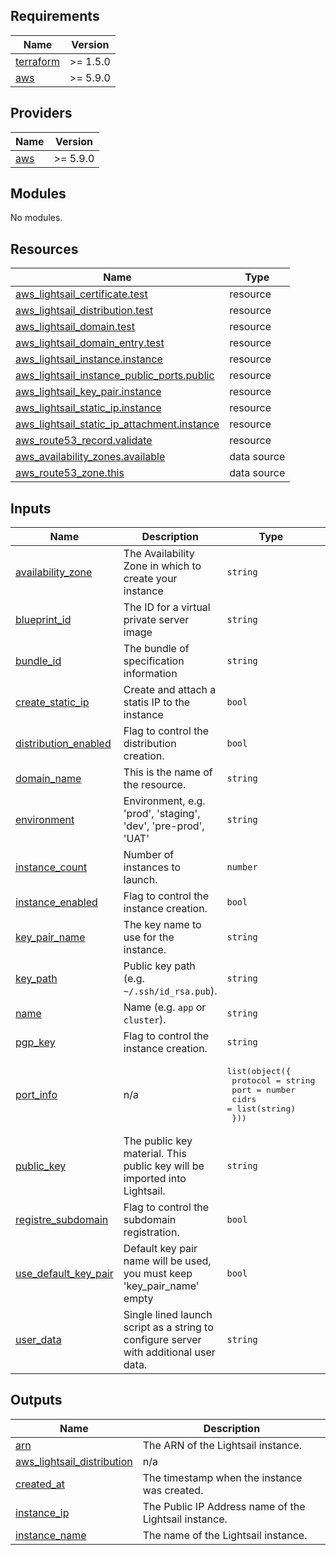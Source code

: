 ## Requirements

| Name | Version |
|------|---------|
| <a name="requirement_terraform"></a> [terraform](#requirement\_terraform) | >= 1.5.0 |
| <a name="requirement_aws"></a> [aws](#requirement\_aws) | >= 5.9.0 |

## Providers

| Name | Version |
|------|---------|
| <a name="provider_aws"></a> [aws](#provider\_aws) | >= 5.9.0 |

## Modules

No modules.

## Resources

| Name | Type |
|------|------|
| [aws_lightsail_certificate.test](https://registry.terraform.io/providers/hashicorp/aws/latest/docs/resources/lightsail_certificate) | resource |
| [aws_lightsail_distribution.test](https://registry.terraform.io/providers/hashicorp/aws/latest/docs/resources/lightsail_distribution) | resource |
| [aws_lightsail_domain.test](https://registry.terraform.io/providers/hashicorp/aws/latest/docs/resources/lightsail_domain) | resource |
| [aws_lightsail_domain_entry.test](https://registry.terraform.io/providers/hashicorp/aws/latest/docs/resources/lightsail_domain_entry) | resource |
| [aws_lightsail_instance.instance](https://registry.terraform.io/providers/hashicorp/aws/latest/docs/resources/lightsail_instance) | resource |
| [aws_lightsail_instance_public_ports.public](https://registry.terraform.io/providers/hashicorp/aws/latest/docs/resources/lightsail_instance_public_ports) | resource |
| [aws_lightsail_key_pair.instance](https://registry.terraform.io/providers/hashicorp/aws/latest/docs/resources/lightsail_key_pair) | resource |
| [aws_lightsail_static_ip.instance](https://registry.terraform.io/providers/hashicorp/aws/latest/docs/resources/lightsail_static_ip) | resource |
| [aws_lightsail_static_ip_attachment.instance](https://registry.terraform.io/providers/hashicorp/aws/latest/docs/resources/lightsail_static_ip_attachment) | resource |
| [aws_route53_record.validate](https://registry.terraform.io/providers/hashicorp/aws/latest/docs/resources/route53_record) | resource |
| [aws_availability_zones.available](https://registry.terraform.io/providers/hashicorp/aws/latest/docs/data-sources/availability_zones) | data source |
| [aws_route53_zone.this](https://registry.terraform.io/providers/hashicorp/aws/latest/docs/data-sources/route53_zone) | data source |

## Inputs

| Name | Description | Type | Default | Required |
|------|-------------|------|---------|:--------:|
| <a name="input_availability_zone"></a> [availability\_zone](#input\_availability\_zone) | The Availability Zone in which to create your instance | `string` | `"us-east-1a"` | no |
| <a name="input_blueprint_id"></a> [blueprint\_id](#input\_blueprint\_id) | The ID for a virtual private server image | `string` | `"ubuntu_20_04"` | no |
| <a name="input_bundle_id"></a> [bundle\_id](#input\_bundle\_id) | The bundle of specification information | `string` | `"nano_2_0"` | no |
| <a name="input_create_static_ip"></a> [create\_static\_ip](#input\_create\_static\_ip) | Create and attach a statis IP to the instance | `bool` | `false` | no |
| <a name="input_distribution_enabled"></a> [distribution\_enabled](#input\_distribution\_enabled) | Flag to control the distribution creation. | `bool` | `true` | no |
| <a name="input_domain_name"></a> [domain\_name](#input\_domain\_name) | This is the name of the resource. | `string` | `""` | no |
| <a name="input_environment"></a> [environment](#input\_environment) | Environment, e.g. 'prod', 'staging', 'dev', 'pre-prod', 'UAT' | `string` | n/a | yes |
| <a name="input_instance_count"></a> [instance\_count](#input\_instance\_count) | Number of instances to launch. | `number` | `1` | no |
| <a name="input_instance_enabled"></a> [instance\_enabled](#input\_instance\_enabled) | Flag to control the instance creation. | `bool` | `true` | no |
| <a name="input_key_pair_name"></a> [key\_pair\_name](#input\_key\_pair\_name) | The key name to use for the instance. | `string` | `""` | no |
| <a name="input_key_path"></a> [key\_path](#input\_key\_path) | Public key path  (e.g. `~/.ssh/id_rsa.pub`). | `string` | `""` | no |
| <a name="input_name"></a> [name](#input\_name) | Name  (e.g. `app` or `cluster`). | `string` | `""` | no |
| <a name="input_pgp_key"></a> [pgp\_key](#input\_pgp\_key) | Flag to control the instance creation. | `string` | `""` | no |
| <a name="input_port_info"></a> [port\_info](#input\_port\_info) | n/a | <pre>list(object({<br>    protocol = string<br>    port     = number<br>    cidrs    = list(string)<br>  }))</pre> | `null` | no |
| <a name="input_public_key"></a> [public\_key](#input\_public\_key) | The public key material. This public key will be imported into Lightsail. | `string` | `""` | no |
| <a name="input_registre_subdomain"></a> [registre\_subdomain](#input\_registre\_subdomain) | Flag to control the subdomain registration. | `bool` | `true` | no |
| <a name="input_use_default_key_pair"></a> [use\_default\_key\_pair](#input\_use\_default\_key\_pair) | Default key pair name will be used, you must keep 'key\_pair\_name' empty | `bool` | `true` | no |
| <a name="input_user_data"></a> [user\_data](#input\_user\_data) | Single lined launch script as a string to configure server with additional user data. | `string` | `""` | no |

## Outputs

| Name | Description |
|------|-------------|
| <a name="output_arn"></a> [arn](#output\_arn) | The ARN of the Lightsail instance. |
| <a name="output_aws_lightsail_distribution"></a> [aws\_lightsail\_distribution](#output\_aws\_lightsail\_distribution) | n/a |
| <a name="output_created_at"></a> [created\_at](#output\_created\_at) | The timestamp when the instance was created. |
| <a name="output_instance_ip"></a> [instance\_ip](#output\_instance\_ip) | The Public IP Address name of the Lightsail instance. |
| <a name="output_instance_name"></a> [instance\_name](#output\_instance\_name) | The name of the Lightsail instance. |
